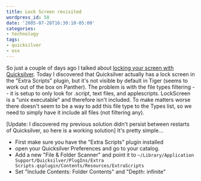 ```yaml
---
title: Lock Screen revisited
wordpress_id: 58
date: '2005-07-28T16:30:10-05:00'
categories:
- technology
tags:
- quicksilver
- osx
---
```

So just a couple of days ago I talked about [locking your screen with Quicksilver][lockscreen].  Today I discovered that
Quicksilver actually has a lock screen in the "Extra Scripts" plugin, but it's not visible by default in Tiger (seems to
work out of the box on Panther).  The problem is with the file types filtering -- it is setup to only look for .script,
text files, and applescripts.  LockScreen is a "unix executable" and therefore isn't included.  To make matters worse
there doesn't seem to be a way to add this file type to the Types list, so we need to simply have it include all files
(not filtering any).

[Update: I discovered my previous solution didn't persist between restarts of Quicksilver, so here is a working
solution] It's pretty simple...

* First make sure you have the "Extra Scripts" plugin installed
* open your Quicksilver Preferences and go to your catalog.  
* Add a new "File & Folder Scanner" and point it to `~/Library/Application Support/Quicksilver/PlugIns/Extra
Scripts.qsplugin/Contents/Resources/ExtraScripts`
* Set "Include Contents: Folder Contents" and "Depth: infinite"

[lockscreen]: http://willnorris.com/2005/07/lock-screen
